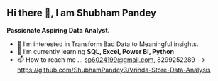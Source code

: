## Hi there 👋, I am Shubham Pandey

**Passionate Aspiring Data Analyst.**

- 👀 I’m interested in Transform Bad Data to Meaningful insights.
- 🌱 I’m currently learning **SQL, Excel, Power BI, Python**
- 📫 How to reach me ... sp6024199@gmail.com, 8299252289
--> https://github.com/ShubhamPandey3/Vrinda-Store-Data-Analysis

